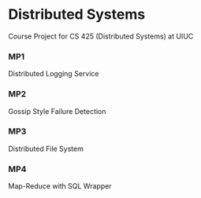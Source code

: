 # Distributed Systems

Course Project for CS 425 (Distributed Systems) at UIUC

 ### MP1
Distributed Logging Service

### MP2
Gossip Style Failure Detection

### MP3
Distributed File System

### MP4
Map-Reduce with SQL Wrapper
